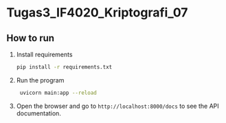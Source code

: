 # Tugas3_IF4020_Kriptografi_07

## How to run

1. Install requirements

   ```bash
   pip install -r requirements.txt
   ```

2. Run the program

   ```bash
    uvicorn main:app --reload
   ```

3. Open the browser and go to `http://localhost:8000/docs` to see the API documentation.
